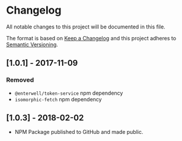 # Changelog
All notable changes to this project will be documented in this file.

The format is based on [Keep a Changelog](http://keepachangelog.com/en/1.0.0/)
and this project adheres to [Semantic Versioning](http://semver.org/spec/v2.0.0.html).

## [1.0.1] - 2017-11-09
### Removed
- `@enterwell/token-service` npm dependency
- `isomorphic-fetch` npm dependency

## [1.0.3] - 2018-02-02
- NPM Package published to GitHub and made public.
